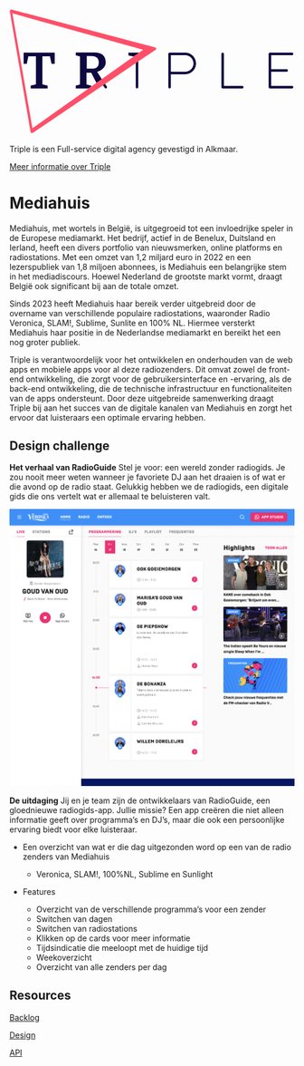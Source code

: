
<svg viewBox="0 0 233 102" xmlns="http://www.w3.org/2000/svg" aria-labelledby="triple-logo" class="navbar__logo logo">
                <title id="triple-logo">Triple Logo</title>
                <path fill-rule="evenodd" clip-rule="evenodd" d="M73.7883 58.1616L77.8482 64.144C78.0485 64.4371 78.3747 64.594 78.703 64.594C78.9032 64.594 79.1035 64.5383 79.281 64.4165C79.7517 64.0985 79.8777 63.4585 79.5535 62.9858L75.4712 56.9703L75.4224 57.0049L73.7883 58.1616ZM103.215  37.3373V63.5618C103.215 64.1357 103.677 64.594 104.247 64.594C104.819 64.594 105.277 64.1357 105.277 63.5618V36.368C105.277 36.2164 105.245 36.0723 105.186 35.9425L103.215 37.3373ZM231.031 62.5274H213.929V50.9909H226.619C227.189 50.9909 227.65 50.5326 227.65 49.9587C227.65 49.3951 227.189 48.9305 226.619 48.9305H213.929V37.394H231.031C231.599 37.394 232.061 36.9357 232.061 36.3618C232.061 35.794 231.599 35.3357 231.031 35.3357H212.896C212.327 35.3357 211.866 35.794 211.866 36.3618V63.5597C211.866 64.1295 212.327 64.592 212.896 64.592H231.031C231.599 64.592 232.061 64.1295 232.061 63.5597C232.061 62.992 231.599 62.5274 231.031 62.5274ZM190.313 62.5295H175.308V36.3638C175.308 35.7961 174.845 35.3378 174.274 35.3378C173.704 35.3378 173.243 35.7961 173.243 36.3638V63.5618C173.243 64.1316 173.704 64.594 174.274 64.594H190.313C190.885 64.594 191.345 64.1316 191.345 63.5618C191.345 62.994 190.885 62.5295 190.313 62.5295ZM143.63 35.3378H130.877C130.306 35.3378 129.845 35.8002 129.845 36.368V63.5618C129.845 64.1357 130.306 64.594 130.877 64.594C131.445 64.594 131.908 64.1357 131.908 63.5618V53.0616H143.63C148.519 53.0616 152.495 49.0874 152.495 44.1987C152.495 39.312 148.519 35.3378 143.63 35.3378ZM143.63 50.9971H131.908V37.4002H143.63C147.383 37.4002 150.43 40.4495 150.43 44.1987C150.43 47.9499 147.383 50.9971 143.63 50.9971Z" fill="#0E0940" class="logo__text"></path>
                <path fill-rule="evenodd" clip-rule="evenodd" d="M66.8258 63.0902L64.6106 64.6581H54.1806V62.2839L57.6015 61.3549V38.4904L54.1806 37.613V35.2388H69.6129C75.5483 35.2388 78.6451 38.1291 78.6451 43.2904C78.6451 48.9678 71.6774 51.0323 71.6774 51.0323L75.414 57.0109L71.4998 59.7817L71.0681 60.0873L66.8258 51.8065H62.9548V61.3549L66.8258 62.2839V63.0902ZM106.042 35.3368L101.298 38.694V38.511L97.2258 37.7162V35.3368H104.452H106.042ZM67.2903 48.4517H63.1612V38.1291H66.7741C70.5233 38.1291 72.9677 39.5412 72.9677 43.2904C72.9677 47.0416 71.0394 48.4517 67.2903 48.4517ZM11.5483 44.4981V35.3379L36.9574 35.3368V44.4981H34.3561L33.0606 38.3923H26.8877V61.3136L31.1922 62.2891V64.653H24.4516H17.3135V62.2891L21.6129 61.3136V38.3923H15.4038L14.129 44.4981H11.5483Z" fill="#0E0940" class="logo__text"></path>
                <path fill-rule="evenodd" clip-rule="evenodd" d="M18.7432 97.1164L2.35918 3.2738L108.944 32.9615L109.27 33.0524L75.4224 57.0049L71.4998 59.7817L62.9073 65.8637L18.7432 97.1164ZM118.998 31.1283L2.11144 0.333934C0.949115 -0.0686463 0.127437 0.600257 0.288469 1.82245L17.1576 99.7383C17.3187 100.961 18.2828 101.396 19.3047 100.702L74.7452 63.215L76.4547 62.0588L103.217 43.9634L105.279 42.5677L119.258 33.1164C120.28 32.4268 120.16 31.5329 118.998 31.1283Z" fill="#FF4F68"></path>
            </svg>

Triple is een Full-service digital agency gevestigd in Alkmaar.

[Meer informatie over Triple](/files/Triple-about.pdf)

# Mediahuis

Mediahuis, met wortels in België, is uitgegroeid tot een invloedrijke speler in de Europese mediamarkt. Het bedrijf, actief in de Benelux, Duitsland en Ierland, heeft een divers portfolio van nieuwsmerken, online platforms en radiostations. Met een omzet van 1,2 miljard euro in 2022 en een lezerspubliek van 1,8 miljoen abonnees, is Mediahuis een belangrijke stem in het mediadiscours. Hoewel Nederland de grootste markt vormt, draagt België ook significant bij aan de totale omzet.

Sinds 2023 heeft Mediahuis haar bereik verder uitgebreid door de overname van verschillende populaire radiostations, waaronder Radio Veronica, SLAM!, Sublime, Sunlite en 100% NL. Hiermee versterkt Mediahuis haar positie in de Nederlandse mediamarkt en bereikt het een nog groter publiek.

Triple is verantwoordelijk voor het ontwikkelen en onderhouden van de web apps en mobiele apps voor al deze radiozenders. Dit omvat zowel de front-end ontwikkeling, die zorgt voor de gebruikersinterface en -ervaring, als de back-end ontwikkeling, die de technische infrastructuur en functionaliteiten van de apps ondersteunt. Door deze uitgebreide samenwerking draagt Triple bij aan het succes van de digitale kanalen van Mediahuis en zorgt het ervoor dat luisteraars een optimale ervaring hebben.

## Design challenge

**Het verhaal van RadioGuide**
Stel je voor: een wereld zonder radiogids. Je zou nooit meer weten wanneer je favoriete DJ aan het draaien is of wat er die avond op de radio staat. Gelukkig hebben we de radiogids, een digitale gids die ons vertelt wat er allemaal te beluisteren valt.

![Design Fimga](/files//design.png)

**De uitdaging**
Jij en je team zijn de ontwikkelaars van RadioGuide, een gloednieuwe radiogids-app. Jullie missie? Een app creëren die niet alleen informatie geeft over programma’s en DJ’s, maar die ook een persoonlijke ervaring biedt voor elke luisteraar.

- Een overzicht van wat er die dag uitgezonden word op een van de radio zenders van Mediahuis
  - Veronica, SLAM!, 100%NL, Sublime en Sunlight
    
- Features
  - Overzicht van de verschillende programma’s voor een zender
  - Switchen van dagen
  - Switchen van radiostations
  - Klikken op de cards voor meer informatie
  - Tijdsindicatie die meeloopt met de huidige tijd
  - Weekoverzicht
  - Overzicht van alle zenders per dag

## Resources

[Backlog](https://github.com/orgs/fdnd-agency/projects/34/)

[Design](/files/Mediahuis%20Gids%20Design.fig)

[API](/data/README.md)
